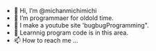 - 👋 Hi, I’m @michanmichimichi
- 👀 I’m programmaer for oldold time.
- 🌱 I make a youtube site 'bugbugProgramming".
- 💞️ Learnnig program code is in this area.
- 📫 How to reach me ...

<!---
michanmichimichi/michanmichimichi is a ✨ special ✨ repository because its `README.md` (this file) appears on your GitHub profile.
You can click the Preview link to take a look at your changes.
--->
